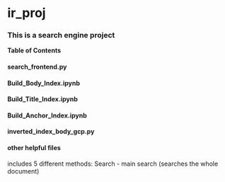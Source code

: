 # ir_proj

### This is a search engine project
**Table of Contents**

#### search_frontend.py
#### Build_Body_Index.ipynb
#### Build_Title_Index.ipynb
#### Build_Anchor_Index.ipynb
#### inverted_index_body_gcp.py
#### other helpful files


includes 5 different methods:
Search - main search (searches the whole document)
